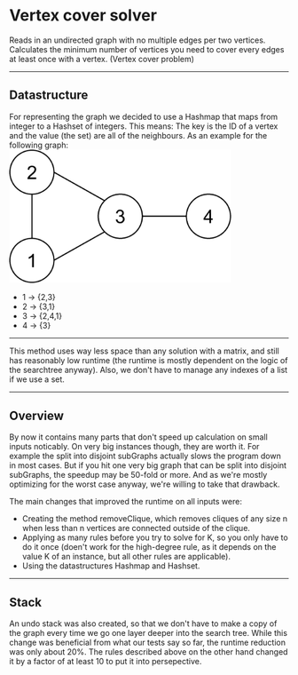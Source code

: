 # Vertex cover solver

Reads in an undirected graph with no multiple edges per two vertices.
Calculates the minimum number of vertices you need to cover every edges at least once with a vertex. (Vertex cover problem)

---
## Datastructure
For representing the graph we decided to use a Hashmap that maps from integer to a Hashset of integers. This means: The key is the ID of a vertex and the value (the set) are all of the neighbours. 
As an example for the following graph:
<img src="https://raw.githubusercontent.com/GWSoftwareTools/VertexCover/master/graph.png" width="400" alt="simple graph">
* 1 -> {2,3}
* 2 -> {3,1}
* 3 -> {2,4,1}
* 4 -> {3}

---

This method uses way less space than any solution with a matrix, and still has reasonably low runtime (the runtime is mostly
dependent on the logic of the searchtree anyway).
Also, we don't have to manage any indexes of a list if we use a set.

---
## Overview 
By now it contains many parts that don't speed up calculation on small inputs noticably. On very big instances though, they are worth it. For example the split into disjoint subGraphs actually slows the program down in most cases. But if you hit one very big graph that can be split into disjoint subGraphs, the speedup may be 50-fold or more. And as we're mostly optimizing for the worst case anyway, we're willing to take that drawback.

The main changes that improved the runtime on all inputs were:
* Creating the method removeClique, which removes cliques of any size n when less than n vertices are connected outside of the clique.
* Applying as many rules before you try to solve for K, so you only have to do it once (doen't work for the high-degree rule, as it depends on the value K of an instance, but all other rules are applicable).
* Using the datastructures Hashmap and Hashset.

---

## Stack
An undo stack was also created, so that we don't have to make a copy of the graph every time we go one layer deeper into
the search tree. While this change was beneficial from what our tests say so far, the runtime reduction was only about 20%.
The rules described above on the other hand changed it by a factor of at least 10 to put it into persepective.
